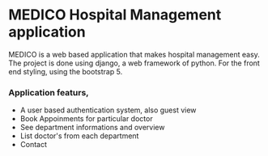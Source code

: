 <h1>MEDICO Hospital Management application</h1>
MEDICO is a web based application that makes hospital management easy. <br>
The project is done using django, a web framework of python. For the front end styling, using the bootstrap 5. 


<br>

<h3>Application featurs,</h3>
<ul>
  <li>A user based authentication system, also guest view</li>
  <li>Book Appoinments for particular doctor </li>
  <li> See department informations and overview </li>
  <li> List doctor's from each department </li>
  <li> Contact </li>
</ul>
